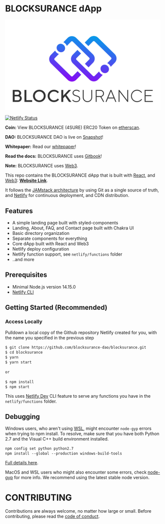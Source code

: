 # BLOCKSURANCE dApp

![alt text](https://github.com/blocksurance-dao/blocksurance/blob/master/src/assets/images/BlocksuranceWeb1.png)

[![Netlify Status](https://api.netlify.com/api/v1/badges/b654c94e-08a6-4b79-b443-7837581b1d8d/deploy-status)](https://app.netlify.com/sites/blocksurance/deploys)

**Coin:** View BLOCKSURANCE (4SURE) ERC20 Token on [etherscan](https://etherscan.io/address/0x88888883D7434785e02AC8475B9c9E7b1d3Dd293).

**DAO:** BLOCKSURANCE DAO is live on [Snapshot](https://snapshot.org/#/0xswinger.eth/about)!

**Whitepaper:** Read our [whitepaper](https://github.com/blocksurance-dao/blocksurance/blob/master/blocksurance-whitepaper.pdf)!

**Read the docs:** BLOCKSURANCE uses [Gitbook](https://blocksurance.gitbook.io/blocksurance/)!

**Note:** BLOCKSURANCE uses [Web3](https://github.com/ethereum/web3.js#readme).

This repo contains the BLOCKSURANCE dApp that is built with [React](https://reactjs.org/), and [Web3](https://github.com/ethereum/web3.js#readme): **[Website Link](https://blocksurance.io/)**.

It follows the [JAMstack architecture](https://jamstack.org) by using Git as a single source of truth, and [Netlify](https://www.netlify.com) for continuous deployment, and CDN distribution.

## Features

- A simple landing page built with styled-components
- Landing, About, FAQ, and Contact page built with Chakra UI
- Basic directory organization
- Separate components for everything
- Core dApp built with React and Web3
- Netlify deploy configuration
- Netlify function support, see `netlify/functions` folder
- ..and more

## Prerequisites

- Minimal Node.js version 14.15.0
- [Netlify CLI](https://github.com/netlify/cli)

## Getting Started (Recommended)

### Access Locally

Pulldown a local copy of the Github repository Netlify created for you, with the name you specified in the previous step

```
$ git clone https://github.com/blocksurance-dao/blocksurance.git
$ cd blocksurance
$ yarn
$ yarn start

or

$ npm install
$ npm start
```

This uses [Netlify Dev](https://www.netlify.com/products/dev/?utm_source=blog&utm_medium=netlifycms&utm_campaign=devex) CLI feature to serve any functions you have in the `netlify/functions` folder.

## Debugging

Windows users, who aren't using [WSL](https://docs.microsoft.com/en-us/windows/wsl/about), might encounter `node-gyp` errors when trying to npm install.
To resolve, make sure that you have both Python 2.7 and the Visual C++ build environment installed.

```
npm config set python python2.7
npm install --global --production windows-build-tools
```

[Full details here](https://www.npmjs.com/package/node-gyp "NPM node-gyp page").

MacOS and WSL users who might also encounter some errors, check [node-gyp](https://github.com/nodejs/node-gyp) for more info. We recommend using the latest stable node version.

# CONTRIBUTING

Contributions are always welcome, no matter how large or small. Before contributing,
please read the [code of conduct](CODE_OF_CONDUCT.md).
